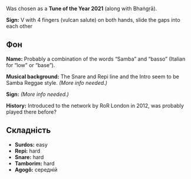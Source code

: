 Was chosen as a **Tune of the Year 2021** (along with Bhaṅgṛā).

**Sign:** V with 4 fingers (vulcan salute) on both hands, slide the gaps into
each other

## Фон

**Name:** Probably a combination of the words “Samba” and “basso” (Italian for
“low” or “base”).

**Musical background:** The Snare and Repi line and the Intro seem to be Samba
Reggae style. *(More info needed.)*

**Sign:** *(More info needed.)*

**History:** Introduced to the network by RoR London in 2012, was probably
played there before?

## Складність

* **Surdos:** easy
* **Repi:** hard
* **Snare:** hard
* **Tamborim:** hard
* **Agogô:** середній
